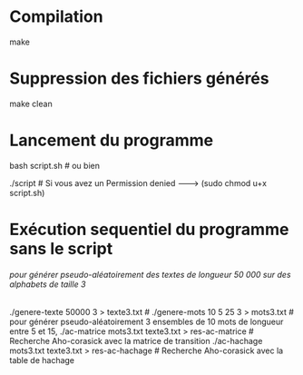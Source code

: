 # Compilation

make

# Suppression des fichiers générés

make clean

# Lancement du programme

bash script.sh # ou bien

./script # Si vous avez un Permission denied ---> (sudo chmod u+x script.sh)

# Exécution sequentiel du programme sans le script

<h6>pour générer pseudo-aléatoirement des textes de longueur 50 000 sur des alphabets de taille 3</h6>
./genere-texte 50000 3 > texte3.txt # 
./genere-mots 10 5 25 3 > mots3.txt # pour générer pseudo-aléatoirement 3 ensembles de 10 mots de longueur entre 5 et 15,
./ac-matrice mots3.txt texte3.txt > res-ac-matrice # Recherche Aho-corasick avec la matrice de transition
./ac-hachage mots3.txt texte3.txt > res-ac-hachage # Recherche Aho-corasick avec la table de hachage
